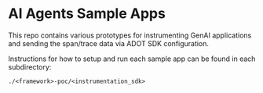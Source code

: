 # AI Agents Sample Apps
This repo contains various prototypes for instrumenting GenAI applications and sending the span/trace data via ADOT SDK configuration.

Instructions for how to setup and run each sample app can be found in each subdirectory:

`./<framework>-poc/<instrumentation_sdk>`
